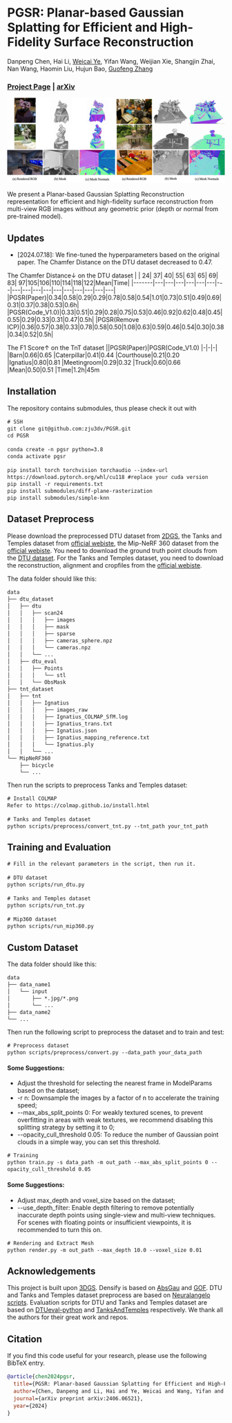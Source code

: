 # PGSR: Planar-based Gaussian Splatting for Efficient and High-Fidelity Surface Reconstruction
Danpeng Chen, Hai Li, [Weicai Ye](https://ywcmaike.github.io/), Yifan Wang, Weijian Xie, Shangjin Zhai, Nan Wang, Haomin Liu, Hujun Bao, [Guofeng Zhang](http://www.cad.zju.edu.cn/home/gfzhang/)
### [Project Page](https://zju3dv.github.io/pgsr/) | [arXiv](https://arxiv.org/abs/2406.06521)
![Teaser image](assets/teaser.jpg)

We present a Planar-based Gaussian Splatting Reconstruction representation for efficient and high-fidelity surface reconstruction from multi-view RGB images without any geometric prior (depth or normal from pre-trained model).  

## Updates
- [2024.07.18]: We fine-tuned the hyperparameters based on the original paper. The Chamfer Distance on the DTU dataset decreased to 0.47.

The Chamfer Distance↓ on the DTU dataset
|     | 24| 37| 40| 55| 63| 65| 69| 83| 97|105|106|110|114|118|122|Mean|Time|
|-------|---|---|---|---|---|---|---|---|---|---|---|---|---|---|---|---|---|
|PGSR(Paper)|0.34|0.58|0.29|0.29|0.78|0.58|0.54|1.01|0.73|0.51|0.49|0.69|0.31|0.37|0.38|0.53|0.6h|
|PGSR(Code_V1.0)|0.33|0.51|0.29|0.28|0.75|0.53|0.46|0.92|0.62|0.48|0.45|0.55|0.29|0.33|0.31|0.47|0.5h|
|PGSR(Remove ICP)|0.36|0.57|0.38|0.33|0.78|0.58|0.50|1.08|0.63|0.59|0.46|0.54|0.30|0.38|0.34|0.52|0.5h|

The F1 Score↑ on the TnT dataset
||PGSR(Paper)|PGSR(Code_V1.0)
|-|-|-|
|Barn|0.66|0.65
|Caterpillar|0.41|0.44
|Courthouse|0.21|0.20
|Ignatius|0.80|0.81
|Meetingroom|0.29|0.32
|Truck|0.60|0.66
|Mean|0.50|0.51
|Time|1.2h|45m

## Installation

The repository contains submodules, thus please check it out with 
```shell
# SSH
git clone git@github.com:zju3dv/PGSR.git
cd PGSR

conda create -n pgsr python=3.8
conda activate pgsr

pip install torch torchvision torchaudio --index-url https://download.pytorch.org/whl/cu118 #replace your cuda version
pip install -r requirements.txt
pip install submodules/diff-plane-rasterization
pip install submodules/simple-knn
```

## Dataset Preprocess
Please download the preprocessed DTU dataset from [2DGS](https://surfsplatting.github.io/), the Tanks and Temples dataset from [official webiste](https://www.tanksandtemples.org/download/), the Mip-NeRF 360 dataset from the [official webiste](https://jonbarron.info/mipnerf360/). You need to download the ground truth point clouds from the [DTU dataset](https://roboimagedata.compute.dtu.dk/?page_id=36). For the Tanks and Temples dataset, you need to download the reconstruction, alignment and cropfiles from the [official webiste](https://jonbarron.info/mipnerf360/). 

The data folder should like this:
```shell
data
├── dtu_dataset
│   ├── dtu
│   │   ├── scan24
│   │   │   ├── images
│   │   │   ├── mask
│   │   │   ├── sparse
│   │   │   ├── cameras_sphere.npz
│   │   │   └── cameras.npz
│   │   └── ...
│   ├── dtu_eval
│   │   ├── Points
│   │   │   └── stl
│   │   └── ObsMask
├── tnt_dataset
│   ├── tnt
│   │   ├── Ignatius
│   │   │   ├── images_raw
│   │   │   ├── Ignatius_COLMAP_SfM.log
│   │   │   ├── Ignatius_trans.txt
│   │   │   ├── Ignatius.json
│   │   │   ├── Ignatius_mapping_reference.txt
│   │   │   └── Ignatius.ply
│   │   └── ...
└── MipNeRF360
    ├── bicycle
    └── ...
```

Then run the scripts to preprocess Tanks and Temples dataset:
```shell
# Install COLMAP
Refer to https://colmap.github.io/install.html

# Tanks and Temples dataset
python scripts/preprocess/convert_tnt.py --tnt_path your_tnt_path
```

## Training and Evaluation
```shell
# Fill in the relevant parameters in the script, then run it.

# DTU dataset
python scripts/run_dtu.py

# Tanks and Temples dataset
python scripts/run_tnt.py

# Mip360 dataset
python scripts/run_mip360.py
```

## Custom Dataset
The data folder should like this:
```shell
data
├── data_name1
│   └── input
│       ├── *.jpg/*.png
│       └── ...
├── data_name2
└── ...
```
Then run the following script to preprocess the dataset and to train and test:
```shell
# Preprocess dataset
python scripts/preprocess/convert.py --data_path your_data_path
```

#### Some Suggestions:
- Adjust the threshold for selecting the nearest frame in ModelParams based on the dataset;
- -r n: Downsample the images by a factor of n to accelerate the training speed;
- --max_abs_split_points 0: For weakly textured scenes, to prevent overfitting in areas with weak textures, we recommend disabling this splitting strategy by setting it to 0;
- --opacity_cull_threshold 0.05: To reduce the number of Gaussian point clouds in a simple way, you can set this threshold.
```shell
# Training
python train.py -s data_path -m out_path --max_abs_split_points 0 --opacity_cull_threshold 0.05
```

#### Some Suggestions:
- Adjust max_depth and voxel_size based on the dataset;
- --use_depth_filter: Enable depth filtering to remove potentially inaccurate depth points using single-view and multi-view techniques. For scenes with floating points or insufficient viewpoints, it is recommended to turn this on.
```shell
# Rendering and Extract Mesh
python render.py -m out_path --max_depth 10.0 --voxel_size 0.01
```

## Acknowledgements
This project is built upon [3DGS](https://github.com/graphdeco-inria/gaussian-splatting). Densify is based on [AbsGau](https://surfsplatting.github.io/) and [GOF](https://github.com/autonomousvision/gaussian-opacity-fields?tab=readme-ov-file). DTU and Tanks and Temples dataset preprocess are based on [Neuralangelo scripts](https://github.com/NVlabs/neuralangelo/blob/main/DATA_PROCESSING.md). Evaluation scripts for DTU and Tanks and Temples dataset are based on [DTUeval-python](https://github.com/jzhangbs/DTUeval-python) and [TanksAndTemples](https://github.com/isl-org/TanksAndTemples/tree/master/python_toolbox/evaluation) respectively. We thank all the authors for their great work and repos. 


## Citation

If you find this code useful for your research, please use the following BibTeX entry.

```bibtex
@article{chen2024pgsr,
  title={PGSR: Planar-based Gaussian Splatting for Efficient and High-Fidelity Surface Reconstruction},
  author={Chen, Danpeng and Li, Hai and Ye, Weicai and Wang, Yifan and Xie, Weijian and Zhai, Shangjin and Wang, Nan and Liu, Haomin and Bao, Hujun and Zhang, Guofeng},
  journal={arXiv preprint arXiv:2406.06521},
  year={2024}
}
```
